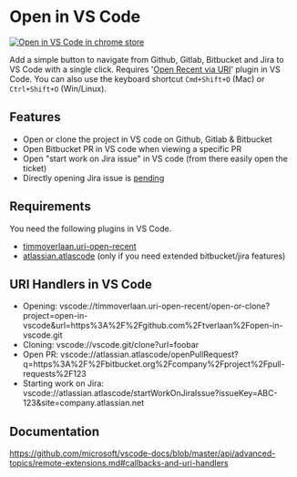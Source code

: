# Open in VS Code

[![Open in VS Code in chrome store](https://img.shields.io/chrome-web-store/v/kcplfgklelmfcockoimjkdgnlkbfgkjf)](https://chrome.google.com/webstore/detail/open-in-vs-code/kcplfgklelmfcockoimjkdgnlkbfgkjf)

Add a simple button to navigate from Github, Gitlab, Bitbucket and Jira to VS Code with a single click. Requires '[Open Recent via URI](https://marketplace.visualstudio.com/items?itemName=timmoverlaan.uri-open-recent)' plugin in VS Code. You can also use the keyboard shortcut `Cmd+Shift+O` (Mac) or `Ctrl+Shift+O` (Win/Linux).

## Features

  * Open or clone the project in VS code on Github, Gitlab & Bitbucket
  * Open Bitbucket PR in VS code when viewing a specific PR
  * Open "start work on Jira issue" in VS code (from there easily open the ticket)
  * Directly opening Jira issue is [pending](https://bitbucket.org/atlassianlabs/atlascode/pull-requests/965)

## Requirements

You need the following plugins in VS Code.

  * [timmoverlaan.uri-open-recent](https://marketplace.visualstudio.com/items?itemName=timmoverlaan.uri-open-recent)
  * [atlassian.atlascode](https://marketplace.visualstudio.com/items?itemName=Atlassian.atlascode) (only if you need extended bitbucket/jira features)

## URI Handlers in VS Code

  * Opening: vscode://timmoverlaan.uri-open-recent/open-or-clone?project=open-in-vscode&url=https%3A%2F%2Fgithub.com%2Ftverlaan%2Fopen-in-vscode.git
  * Cloning: vscode://vscode.git/clone?url=foobar
  * Open PR: vscode://atlassian.atlascode/openPullRequest?q=https%3A%2F%2Fbitbucket.org%2Fcompany%2Fproject%2Fpull-requests%2F123
  * Starting work on Jira: vscode://atlassian.atlascode/startWorkOnJiraIssue?issueKey=ABC-123&site=company.atlassian.net

## Documentation

https://github.com/microsoft/vscode-docs/blob/master/api/advanced-topics/remote-extensions.md#callbacks-and-uri-handlers

